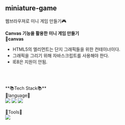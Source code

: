 ## miniature-game
웹브라우져로 미니 게임 만들기🎮

**Canvas 기능을 활용한 미니 게임 만들기**
<br>
**🤔canvas**
<br>
- HTML5의 <canvas>엘리먼트는 단지 그래픽들을 위한 컨테이너이다.
- 그래픽을 그리기 위해 자바스크립트를 사용해야 한다.
- IE8은 지원이 안됨.
<br>
<br>
<br>
**📚Tech Stack📚**
<br>
🎇language🎇
<br>
<div>
	<img src="https://img.shields.io/badge/JavaScript-F7DF1E?style=flat&logo=JavaScript&logoColor=white" />
	<img src="https://img.shields.io/badge/HTML5-E34F26?style=flat&logo=HTML5&logoColor=white" />
	<img src="https://img.shields.io/badge/CSS3-1572B6?style=flat&logo=CSS3&logoColor=white" />
</div>
<br>
🎇Tools🎇
<br>
<div>
	<img src="https://img.shields.io/badge/Visual Studio Code-007ACC?style=flat&logo=Visual Studio Code&logoColor=white" />
</div>

